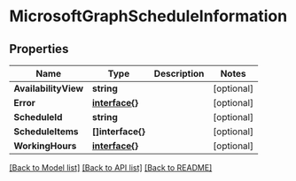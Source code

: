 # MicrosoftGraphScheduleInformation

## Properties

Name | Type | Description | Notes
------------ | ------------- | ------------- | -------------
**AvailabilityView** | **string** |  | [optional] 
**Error** | [**interface{}**](.md) |  | [optional] 
**ScheduleId** | **string** |  | [optional] 
**ScheduleItems** | **[]interface{}** |  | [optional] 
**WorkingHours** | [**interface{}**](.md) |  | [optional] 

[[Back to Model list]](../README.md#documentation-for-models) [[Back to API list]](../README.md#documentation-for-api-endpoints) [[Back to README]](../README.md)


